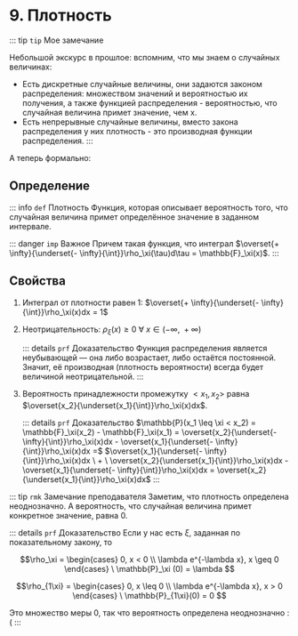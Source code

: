 # 9. Плотность

::: tip `tip` Мое замечание
    
Небольшой экскурс в прошлое: вспомним, что мы знаем о случайных величинах:

- Есть дискретные случайные величины, они задаются законом распределения: множеством значений и вероятностью их получения, а также функцией распределения - вероятностью, что случайная величина примет значение, чем x.
- Есть непрерывные случайные величины, вместо закона распределения у них плотность - это производная функции распределения.
:::

А теперь формально:

## Определение

::: info `def` Плотность
Функция, которая описывает вероятность того, что случайная величина примет определённое значение в заданном интервале.

::: danger `imp` Важное
Причем такая функция, что интеграл $\overset{+ \infty}{\underset{- \infty}{\int}}\rho_\xi(\tau)d\tau = \mathbb{F}_\xi(x)$.
:::

## Свойства
1) Интеграл от плотности равен 1: $\overset{+ \infty}{\underset{- \infty}{\int}}\rho_\xi(x)dx = 1$

2) Неотрицательность: $\rho_\xi(x) \geq 0 \ \forall \ x \in (-\infty, \ +\infty)$

    ::: details `prf` Доказательство 
    Функция распределения является неубывающей — она либо возрастает, либо остаётся постоянной. Значит, её производная (плотность вероятности) всегда будет величиной неотрицательной.
    :::

3) Вероятность принадлежности промежутку $<x_1, x_2>$ равна $\overset{x_2}{\underset{x_1}{\int}}\rho_\xi(x)dx$.

    ::: details `prf` Доказательство 
    $\mathbb{P}(x_1 \leq \xi < x_2) = \mathbb{F}_\xi(x_2) - \mathbb{F}_\xi(x_1) = \overset{x_2}{\underset{- \infty}{\int}}\rho_\xi(x)dx - \overset{x_1}{\underset{- \infty}{\int}}\rho_\xi(x)dx =$ $\overset{x_1}{\underset{- \infty}{\int}}\rho_\xi(x)dx \ + \ \overset{x_2}{\underset{x_1}{\int}}\rho_\xi(x)dx - \overset{x_1}{\underset{- \infty}{\int}}\rho_\xi(x)dx = \overset{x_2}{\underset{x_1}{\int}}\rho_\xi(x)dx$
    :::

::: tip `rmk` Замечание преподавателя
Заметим, что плотность определена неоднозначно. А вероятность, что случайная величина примет конкретное значение, равна 0.

::: details `prf` Доказательство
Если у нас есть $\xi$, заданная по показательному закону, то

$$\rho_\xi = \begin{cases}
    0, x < 0 \\ \lambda e^{-\lambda x}, x \geq 0
\end{cases} \ \mathbb{P}_\xi (0) = \lambda
$$

$$\rho_{1\xi} = \begin{cases}
    0, x \leq 0 \\ \lambda e^{-\lambda x}, x > 0
\end{cases} \ \mathbb{P}_{1\xi}(0) = 0
$$

Это множество меры 0, так что вероятность определена неоднозначно :(
:::